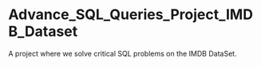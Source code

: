 # Advance_SQL_Queries_Project_IMDB_Dataset
A project where we solve critical SQL problems on the IMDB DataSet. 
